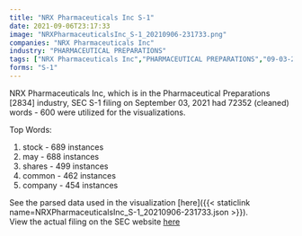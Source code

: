 ```yaml
---
title: "NRX Pharmaceuticals Inc S-1"
date: 2021-09-06T23:17:33
image: "NRXPharmaceuticalsInc_S-1_20210906-231733.png"
companies: "NRX Pharmaceuticals Inc"
industry: "PHARMACEUTICAL PREPARATIONS"
tags: ["NRX Pharmaceuticals Inc","PHARMACEUTICAL PREPARATIONS","09-03-2021","S-1"]
forms: "S-1"
---
```

NRX Pharmaceuticals Inc, which is in the Pharmaceutical Preparations [2834] industry, SEC S-1 filing on September 03, 2021 had 72352 (cleaned) words - 600 were utilized for the visualizations.

Top Words:
1. stock - 689 instances
2. may - 688 instances
3. shares - 499 instances
4. common - 462 instances
5. company - 454 instances


See the parsed data used in the visualization [here]({{< staticlink name=NRXPharmaceuticalsInc_S-1_20210906-231733.json >}}).  
View the actual filing on the SEC website [here](https://www.sec.gov/Archives/edgar/data/1719406/0001104659-21-113002.txt)